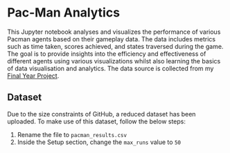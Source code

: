 # Pac-Man Analytics

This Jupyter notebook analyses and visualizes the performance of various Pacman agents based on their gameplay data. The data includes metrics such as time taken, scores achieved, and states traversed during the game. The goal is to provide insights into the efficiency and effectiveness of different agents using various visualizations whilst also learning the basics of data visualisation and analytics. The data source is collected from my [Final Year Project](https://github.com/Davidk20/pacman-solutions-backend).


## Dataset

Due to the size constraints of GitHub, a reduced dataset has been uploaded. To make use of this dataset, follow the below steps:

1) Rename the file to `pacman_results.csv`
2) Inside the Setup section, change the `max_runs` value to `50`
